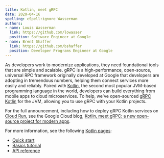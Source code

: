 ```yaml
---
title: Kotlin, meet gRPC
date: 2020-04-16
spelling: cSpell:ignore Wasserman
authors:
- name: Louis Wasserman
  link: https://github.com/lowasser
  position: Software Engineer at Google
- name: Brent Shaffer
  link: https://github.com/bshaffer
  position: Developer Programs Engineer at Google
---
```


As developers work to modernize applications, they need foundational tools that
are simple and scalable. gRPC is a high-performance, open-source, universal RPC
framework originally developed at Google that developers are adopting in
tremendous numbers, helping them connect services more easily and reliably.
Paired with [Kotlin][], the second most popular JVM-based programming language
in the world, developers can build everything from mobile apps to cloud
microservices. To help, we've open-sourced [gRPC Kotlin][] for the JVM, allowing
you to use gRPC with your Kotlin projects.

For the full announcement, including how to deploy gRPC Kotlin services on
[Cloud Run][], see the Google Cloud blog, [Kotlin, meet gRPC: a new open-source
project for modern apps][blog].

For more information, see the following [Kotlin pages][]:

- [Quick start](/docs/languages/kotlin/quickstart/)
- [Basics tutorial](/docs/languages/kotlin/basics/)
- [API reference](/docs/languages/kotlin/api/)

[blog]: https://cloud.google.com/blog/products/application-development/use-grpc-with-kotlin
[Cloud Run]: https://cloud.run
[gRPC Kotlin]: https://github.com/grpc/grpc-kotlin
[Kotlin]: https://kotlinlang.org
[Kotlin pages]: /docs/languages/kotlin/
